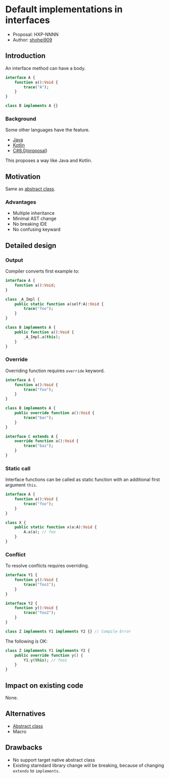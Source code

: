 # Default implementations in interfaces

* Proposal: HXP-NNNN
* Author: [shohei909](https://github.com/shohei909)

## Introduction

An interface method can have a body.

```haxe
interface A {
	function a():Void {
		trace("A");
	}
}

class B implements A {}
```

### Background

Some other languages have the feature.

* [Java](https://docs.oracle.com/javase/tutorial/java/IandI/defaultmethods.html)
* [Kotlin](https://kotlinlang.org/docs/reference/interfaces.html)
* [C#8.0](https://docs.microsoft.com/en-us/dotnet/csharp/tutorials/default-interface-methods-versions)([proposal](https://docs.microsoft.com/en-us/dotnet/csharp/language-reference/proposals/csharp-8.0/default-interface-methods))

This proposes a way like Java and Kotlin.

## Motivation

Same as [abstract class](https://github.com/RealyUniqueName/haxe-evolution/blob/abstract-classes/proposals/NNNN-abstract-classes.md#motivation).

### Advantages
* Multiple inheritance
* Minimal AST change
* No breaking IDE
* No confusing keyward

## Detailed design

### Output

Compiler converts first example to:

```haxe
interface A {
	function a():Void;
}

class _A_Impl {
	public static function a(self:A):Void {
		trace("foo");
	}
}

class B implements A {
	public function a():Void {
		_A_Impl.a(this);
	}
}
```

### Override

Overriding function requires `override` keyword.

```haxe
interface A {
	function a():Void {
		trace("foo");
	}
}

class B implements A {
	public override function a():Void {
		trace("bar");
	}
}

interface C extends A {
	override function a():Void {
		trace("baz");
	}
}
```

### Static call

Interface functions can be called as static function with an additional first argument `this`.

```haxe
interface A {
	function a():Void {
		trace("foo");
	}
}

class X {
	public static function x(a:A):Void {
		A.a(a); // foo
	}
}
```

### Conflict

To resolve conflicts requires overriding.

```haxe
interface Y1 {
	function y():Void {
		trace("foo1");
	}
}

interface Y2 {
	function y():Void {
		trace("foo2");
	}
}

class Z implements Y1 implements Y2 {} // Compile Error
```

The following is OK:

```haxe
class Z implements Y1 implements Y2 {
	public override function y() {
		Y1.y(this); // foo1
	}
}
```

## Impact on existing code

None.

## Alternatives

* [Abstract class](https://github.com/HaxeFoundation/haxe-evolution/pull/69)
* Macro

## Drawbacks

* No support target native abstract class
* Existing starndard library change will be breaking, because of changing `extends` to `implements`.
